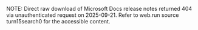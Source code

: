 NOTE: Direct raw download of Microsoft Docs release notes returned 404 via unauthenticated request on 2025-09-21. Refer to web.run source turn15search0 for the accessible content.
